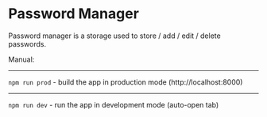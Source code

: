 # Password Manager

Password manager is a storage used to store / add / edit / delete passwords.

Manual:

---

`npm run prod` - build the app in production mode (http://localhost:8000)

---

`npm run dev` - run the app in development mode (auto-open tab)
